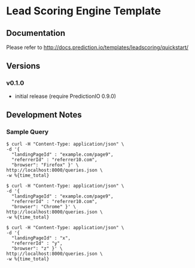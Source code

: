 # Lead Scoring Engine Template

## Documentation

Please refer to http://docs.prediction.io/templates/leadscoring/quickstart/

## Versions

### v0.1.0

- initial release (require PredictionIO 0.9.0)


## Development Notes

### Sample Query

```
$ curl -H "Content-Type: application/json" \
-d '{
  "landingPageId" : "example.com/page9",
  "referrerId" : "referrer10.com",
  "browser": "Firefox" }' \
http://localhost:8000/queries.json \
-w %{time_total}
```

```
$ curl -H "Content-Type: application/json" \
-d '{
  "landingPageId" : "example.com/page9",
  "referrerId" : "referrer10.com",
  "browser": "Chrome" }' \
http://localhost:8000/queries.json \
-w %{time_total}
```

```
$ curl -H "Content-Type: application/json" \
-d '{
  "landingPageId" : "x",
  "referrerId" : "y",
  "browser": "z" }' \
http://localhost:8000/queries.json \
-w %{time_total}
```

